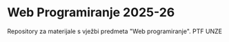 # Web Programiranje 2025-26
Repository za materijale s vježbi predmeta "Web programiranje". PTF UNZE
